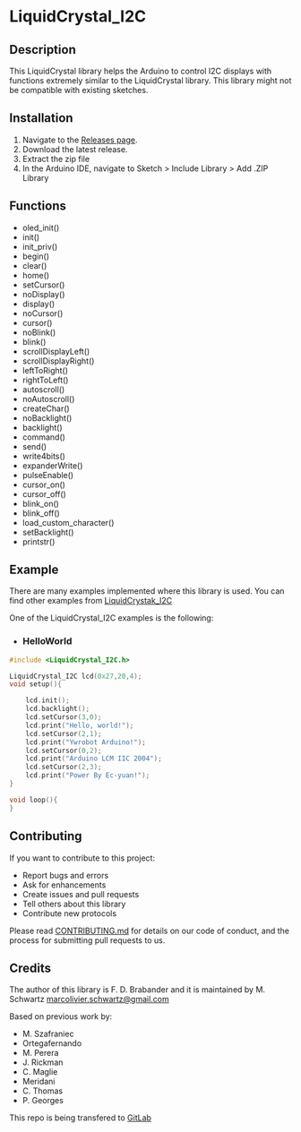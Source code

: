 # LiquidCrystal_I2C

## Description

This LiquidCrystal library helps the Arduino to control I2C displays with functions extremely similar to the LiquidCrystal library. This library might not be compatible with existing sketches.

## Installation

1. Navigate to the [Releases page](https://github.com/johnrickman/LiquidCrystal_I2C/releases).
1. Download the latest release.
1. Extract the zip file
1. In the Arduino IDE, navigate to Sketch > Include Library > Add .ZIP Library

## Functions

- oled_init()
- init()
- init_priv()
- begin()
- clear()
- home()
- setCursor()
- noDisplay()
- display()
- noCursor()
- cursor()
- noBlink()
- blink()
- scrollDisplayLeft()
- scrollDisplayRight()
- leftToRight()
- rightToLeft()
- autoscroll()
- noAutoscroll()
- createChar()
- noBacklight()
- backlight()
- command()
- send()
- write4bits()
- expanderWrite()
- pulseEnable()
- cursor_on()
- cursor_off()
- blink_on()
- blink_off()
- load_custom_character()
- setBacklight()
- printstr()

## Example

There are many examples implemented where this library is used. You can find other examples from [LiquidCrystak_I2C](https://github.com/johnrickman/LiquidCrystal_I2C/tree/master/examples)

One of the LiquidCrystal_I2C examples is the following:

- ### HelloWorld

```C++
#include <LiquidCrystal_I2C.h>

LiquidCrystal_I2C lcd(0x27,20,4);
void setup(){

    lcd.init();
    lcd.backlight();
    lcd.setCursor(3,0);
    lcd.print("Hello, world!");
    lcd.setCursor(2,1);
    lcd.print("Ywrobot Arduino!");
    lcd.setCursor(0,2);
    lcd.print("Arduino LCM IIC 2004");
    lcd.setCursor(2,3);
    lcd.print("Power By Ec-yuan!");
}

void loop(){
}
```

## Contributing

If you want to contribute to this project:

- Report bugs and errors
- Ask for enhancements
- Create issues and pull requests
- Tell others about this library
- Contribute new protocols

Please read [CONTRIBUTING.md](https://github.com/johnrickman/LiquidCrystal_I2C/blob/master/CONTRIBUTING.md) for details on our code of conduct, and the   process for submitting pull requests to us.

## Credits

The author of this library is F. D. Brabander and it is maintained by M. Schwartz <marcolivier.schwartz@gmail.com>

Based on previous work by:

- M. Szafraniec
- Ortegafernando
- M. Perera
- J. Rickman
- C. Maglie
- Meridani
- C. Thomas
- P. Georges

This repo is being transfered to [GitLab](https://gitlab.com/tandembyte/liquidcrystal_i2c)